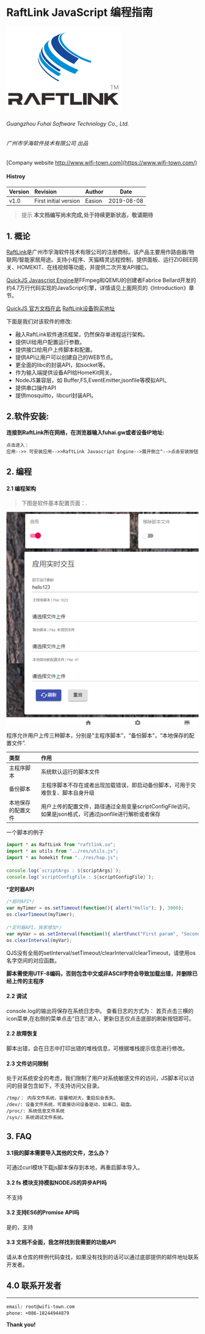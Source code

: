 
# RaftLink JavaScript 编程指南

![xiaofu.png](xiaofu.png)
  
###### Guangzhou Fuhai Software Technology Co., Ltd.
###### 广州市孚海软件技术有限公司 出品
[Company website http://www.wifi-town.com](https://www.wifi-town.com/)


#### Histroy
|Version|Revision|Author|Date|
|:----- |:-------|:-----|----- |
|v1.0 |First initial version|Easion|2019-08-08 |


> 提示
**本文档编写尚未完成,处于持续更新状态，敬请期待**


## 1. 概论
  [RaftLink](https://raftlink.1688.com/)是广州市孚海软件技术有限公司的注册商标。该产品主要用作路由器/物联网/智能家居用途。支持小程序、天猫精灵远程控制，提供面板、运行ZIGBEE网关、HOMEKIT、在线视频等功能，并提供二次开发API接口。
  
  [QuickJS Javascript Engine](https://bellard.org/quickjs)是FFmpeg和QEMU的创建者Fabrice Bellard开发的约4.7万行代码实现的JavaScript引擎，详情请见上面网页的《Introduction》章节。
  
[QuickJS 官方文档在此](https://bellard.org/quickjs/quickjs.html)
[RaftLink设备购买地址](https://raftlink.1688.com/)
 
下面是我们对该软件的修改:
  - 融入RaftLink软件通讯框架，仍然保存单进程运行架构。
  - 提供UI给用户配置运行参数。
  - 提供接口给用户上传脚本和配置。
  - 提供API让用户可以创建自己的WEB节点。
  - 更全面的libc的封装API，如socket等。
  - 作为输入端提供设备API给HomeKit网关。
  - NodeJS兼容层，如 Buffer,FS,EventEmitter,jsonfile等模拟API。
  - 提供串口操作API
  - 提供mosquitto，libcurl封装API。
  
 ## 2.软件安装:
  
**连接到RaftLink所在网络，在浏览器输入fuhai.gw或者设备IP地址:**
```mermaid
点击进入：
应用-->> 可安装应用-->>RaftLink Javascript Engine-->展开倒立^-->点击安装按钮
```

## 2. 编程

#### 2.1 编程架构
>下图是软件基本配置页面：.

![qjs.png](qjs.png)


程序允许用户上传三种脚本，分别是“主程序脚本”，“备份脚本”，“本地保存的配置文件”.

|类型|作用|
|:----- |:------|
|主程序脚本|系统默认运行的脚本文件 |
|备份脚本|主程序脚本不存在或者出现加载错误，即启动备份脚本，可用于灾难恢复、脚本自身升级 |
|本地保存的配置文件|用户上传的配置文件，路径通过全局变量scriptConfigFile访问，如果是json格式，可通过jsonfile进行解析或者保存 |

一个脚本的例子
```js
import * as RaftLink from "raftlink.so";
import * as utils from "../res/utils.js";
import * as homekit from "../res/hap.js";

console.log(`scriptArgs : ${scriptArgs}`);
console.log(`scriptConfigFile : ${scriptConfigFile}`);
```

***定时器API**

```js
/*超时API*/
var myTimer = os.setTimeout(function(){ alert("Hello"); }, 3000);
os.clearTimeout(myTimer);

/*定时器API，独家增加*/
var myVar = os.setInterval(function(){ alertFunc("First param", "Second param"); }, 2000);
os.clearInterval(myVar);
```

QJS没有全局的setInterval/setTimeout/clearInterval/clearTimeout，请使用os名字空间的对应函数。


**脚本需使用UTF-8编码，否则包含中文或非ASCII字符会导致加载出错，并删除已经上传的主程序**

#### 2.2 调试
console.log的输出将保存在系统日志中。
查看日志的方式为： 首页点击三横的icon菜单,在右侧的菜单点击“日志”进入，更新日志仅点击底部的刷新按钮即可。

#### 2.2 故障恢复
脚本出错，会在日志中打印出错的堆栈信息，可根据堆栈提示信息进行修改。

#### 2.3 文件访问限制
处于对系统安全的考虑，我们限制了用户对系统敏感文件的访问，JS脚本可以访问的目录包含如下，不支持访问父目录。

```sh
/tmp/： 内存文件系统，容量相对大，重启后会丢失。
/dev/: 设备文件系统，可直接访问设备驱动，如串口、磁盘。
/proc/: 系统信息文件系统
/sys/: 系统调试文件系统。
```


## 3. FAQ
  
####  3.1我的脚本需要导入其他的文件，怎么办？
   可通过curl模块下载js脚本保存到本地，再重启脚本导入。

#### 3.2 fs 模块支持模拟NODEJS的异步API吗
  不支持

#### 3.2 支持ES6的Promise API吗
  是的，支持

#### 3.3 文档不全面，我怎样找到我需要的功能API
  请从本仓库的样例代码查找，如果没有找到的话可以通过底部提供的邮件地址联系开发者。
  
## 4.0 联系开发者
----

```sh
email: root@wifi-town.com
phone: +086-18244944879
```

**Thank you!**


